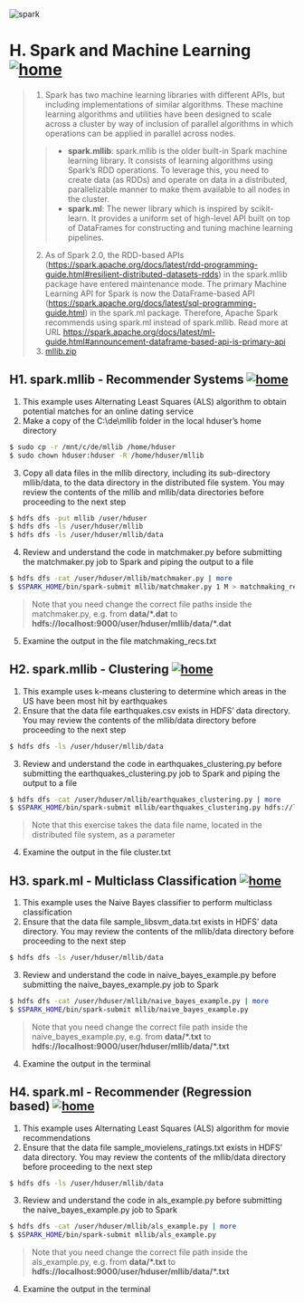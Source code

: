 ![spark](https://github.com/choojun/choojun.github.io/assets/6356054/c357a221-ebe5-426c-9d9e-1be022fcfda5)

# H. Spark and Machine Learning [![home](https://github.com/choojun/choojun.github.io/assets/6356054/947da4b4-f259-4b82-8961-07ca48b2811a)](wsl)

> 1. Spark has two machine learning libraries with different APIs, but including implementations of similar algorithms. These machine learning algorithms and utilities have been designed to scale across a cluster by way of inclusion of parallel algorithms in which operations can be applied in parallel across nodes.
>> - **spark.mllib**: spark.mllib is the older built-in Spark machine learning library. It consists of learning algorithms using Spark’s RDD operations. To leverage this, you need to create data (as RDDs) and operate on data in a distributed, parallelizable manner to make them available to all nodes in the cluster.
>> - **spark.ml**: The newer library which is inspired by scikit-learn. It provides a uniform set of high-level API built on top of DataFrames for constructing and tuning machine learning pipelines. 
> 2. As of Spark 2.0, the RDD-based APIs (https://spark.apache.org/docs/latest/rdd-programming-guide.html#resilient-distributed-datasets-rdds) in the spark.mllib package have entered maintenance mode. The primary Machine Learning API for Spark is now the DataFrame-based API (https://spark.apache.org/docs/latest/sql-programming-guide.html) in the spark.ml package. Therefore, Apache Spark recommends using spark.ml instead of spark.mllib. Read more at URL https://spark.apache.org/docs/latest/ml-guide.html#announcement-dataframe-based-api-is-primary-api
> 3. [mllib.zip](https://github.com/choojun/choojun.github.io/files/14240398/mllib.zip)


## H1. spark.mllib - Recommender Systems [![home](https://github.com/choojun/choojun.github.io/assets/6356054/947da4b4-f259-4b82-8961-07ca48b2811a)](wsl)

1.	This example uses Alternating Least Squares (ALS) algorithm to obtain potential matches for an online dating service
2. Make a copy of the C:\de\mllib folder in the local hduser’s home directory
~~~bash
$ sudo cp -r /mnt/c/de/mllib /home/hduser
$ sudo chown hduser:hduser -R /home/hduser/mllib
~~~

3. Copy all data files in the mllib directory, including its sub-directory mllib/data, to the data directory in the distributed file system. You may review the contents of the mllib and mllib/data directories before proceeding to the next step
~~~bash
$ hdfs dfs -put mllib /user/hduser
$ hdfs dfs -ls /user/hduser/mllib
$ hdfs dfs -ls /user/hduser/mllib/data
~~~

4. Review and understand the code in matchmaker.py before submitting the matchmaker.py job to Spark and piping the output to a file
~~~bash
$ hdfs dfs -cat /user/hduser/mllib/matchmaker.py | more
$ $SPARK_HOME/bin/spark-submit mllib/matchmaker.py 1 M > matchmaking_recs.txt
~~~
> Note that you need change the correct file paths inside the matchmaker.py, e.g.
> from **data/\*.dat** to **hdfs://localhost:9000/user/hduser/mllib/data/\*.dat**

5. Examine the output in the file matchmaking_recs.txt

## H2. spark.mllib - Clustering [![home](https://github.com/choojun/choojun.github.io/assets/6356054/947da4b4-f259-4b82-8961-07ca48b2811a)](wsl)

1.	This example uses k-means clustering to determine which areas in the US have been most hit by earthquakes
2. Ensure that the data file earthquakes.csv exists in HDFS’ data directory. You may review the contents of the mllib/data directory before proceeding to the next step
~~~bash
$ hdfs dfs -ls /user/hduser/mllib/data
~~~

3. Review and understand the code in earthquakes_clustering.py before submitting the earthquakes_clustering.py job to Spark and piping the output to a file
~~~bash
$ hdfs dfs -cat /user/hduser/mllib/earthquakes_clustering.py | more
$ $SPARK_HOME/bin/spark-submit mllib/earthquakes_clustering.py hdfs://localhost:9000/user/hduser/mllib/data/earthquakes.csv 6 > clusters.txt
~~~
> Note that this exercise takes the data file name, located in the distributed file system, as a parameter

4. Examine the output in the file cluster.txt

## H3. spark.ml - Multiclass Classification [![home](https://github.com/choojun/choojun.github.io/assets/6356054/947da4b4-f259-4b82-8961-07ca48b2811a)](wsl)

1.	This example uses the Naive Bayes classifier to perform multiclass classification
2. Ensure that the data file sample_libsvm_data.txt exists in HDFS’ data directory. You may review the contents of the mllib/data directory before proceeding to the next step
~~~bash
$ hdfs dfs -ls /user/hduser/mllib/data
~~~

3. Review and understand the code in naive_bayes_example.py before submitting the naive_bayes_example.py job to Spark
~~~bash
$ hdfs dfs -cat /user/hduser/mllib/naive_bayes_example.py | more
$ $SPARK_HOME/bin/spark-submit mllib/naive_bayes_example.py
~~~
> Note that you need change the correct file path inside the naive_bayes_example.py, e.g.
> from **data/\*.txt** to **hdfs://localhost:9000/user/hduser/mllib/data/\*.txt**

4. Examine the output in the terminal

## H4. spark.ml - Recommender (Regression based) [![home](https://github.com/choojun/choojun.github.io/assets/6356054/947da4b4-f259-4b82-8961-07ca48b2811a)](wsl)

1.	This example uses Alternating Least Squares (ALS) algorithm for movie recommendations
2. Ensure that the data file sample_movielens_ratings.txt exists in HDFS’ data directory. You may review the contents of the mllib/data directory before proceeding to the next step
~~~bash
$ hdfs dfs -ls /user/hduser/mllib/data
~~~

3. Review and understand the code in als_example.py before submitting the naive_bayes_example.py job to Spark
~~~bash
$ hdfs dfs -cat /user/hduser/mllib/als_example.py | more
$ $SPARK_HOME/bin/spark-submit mllib/als_example.py
~~~
> Note that you need change the correct file path inside the als_example.py, e.g.
> from **data/\*.txt** to **hdfs://localhost:9000/user/hduser/mllib/data/\*.txt**

4. Examine the output in the terminal

